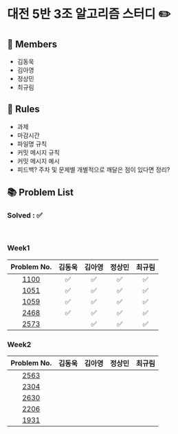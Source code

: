 # 대전 5반 3조 알고리즘 스터디 ✏️
## 👥 Members
- 김동욱
- 김아영
- 정상민
- 최규림



## 👋 Rules 
- 과제
- 마감시간
- 파일명 규칙
- 커밋 메시지 규칙
- 커밋 메시지 예시
- 피드백? 주차 및 문제별 개별적으로 깨달은 점이 있다면 정리?

## 📚 Problem List 

### Solved : ✅

<br>

### Week1

|Problem No.|김동욱|김아영|정상민|최규림|
|:-----------:|:-----:|:----:|:----:|:----:|
|[1100](https://www.acmicpc.net/problem/1100)| ✅ | ✅ | ✅  | ✅  |
|[1051](https://www.acmicpc.net/problem/1051)| ✅ | ✅ | ✅  | ✅  |
|[1059](https://www.acmicpc.net/problem/1059)| ✅ | ✅ | ✅  | ✅  |
|[2468](https://www.acmicpc.net/problem/2468)| ✅ | ✅ | ✅ | ✅  |
|[2573](https://www.acmicpc.net/problem/2573)|   | ✅ | ✅  | ✅  |

### Week2

|Problem No.|김동욱|김아영|정상민|최규림|
|:-----------:|:-----:|:----:|:----:|:----:|
|[2563](https://www.acmicpc.net/problem/2563)|  |  |   |   |
|[2304](https://www.acmicpc.net/problem/2304)|  |  |   |   |
|[2630](https://www.acmicpc.net/problem/2630)|  |  |   |   |
|[2206](https://www.acmicpc.net/problem/2206)|  |  |   |   |
|[1931](https://www.acmicpc.net/problem/1931)|  |  |   |   |
